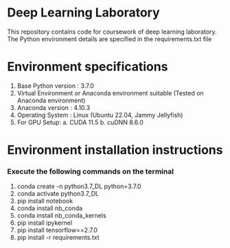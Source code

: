 # Deep Learning Laboratory
This repository contains code for coursework of deep learning laboratory.
The Python environment details are specified in the requirements.txt file

# Environment specifications
1. Base Python version : 3.7.0
2. Virtual Environment or Anaconda environment suitable (Tested on Anaconda environment)
3. Anaconda version : 4.10.3
4. Operating System : Linux (Ubuntu 22.04, Jammy Jellyfish)
5. For GPU Setup:
  a. CUDA 11.5
  b. cuDNN 8.6.0

# Environment installation instructions
### Execute the following commands on the terminal
1. conda create -n python3.7_DL python=3.7.0
2. conda activate python3.7_DL
3. pip install notebook
4. conda install nb_conda
5. conda install nb_conda_kernels
6. pip install ipykernel
7. pip install tensorflow==2.7.0
8. pip install -r requirements.txt
